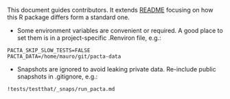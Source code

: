 
This document guides contributors. It extends
[README](https://github.com/2DegreesInvesting/pactaCore/blob/main/README.md)
focusing on how this R package differs form a standard one.

-   Some environment variables are convenient or required. A good place
    to set them is in a project-specific .Renviron file, e.g.:

<!-- -->

    PACTA_SKIP_SLOW_TESTS=FALSE
    PACTA_DATA=/home/mauro/git/pacta-data

-   Snapshots are ignored to avoid leaking private data. Re-include
    public snapshots in .gitignore, e.g.:

<!-- -->

    !tests/testthat/_snaps/run_pacta.md
